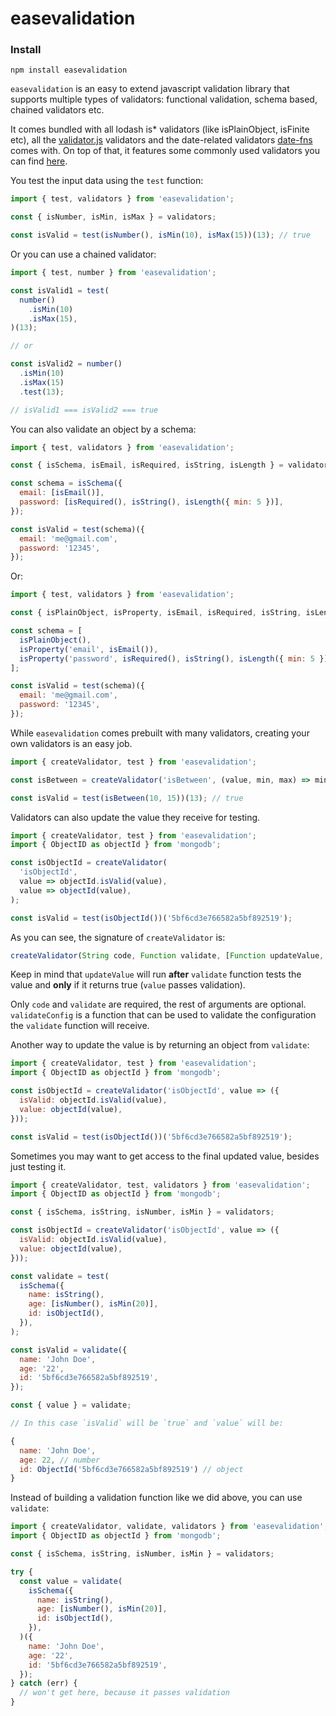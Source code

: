 # easevalidation

### Install

```
npm install easevalidation
```

`easevalidation` is an easy to extend javascript validation library that supports multiple types of validators:
functional validation, schema based, chained validators etc.

It comes bundled with all lodash is\* validators (like isPlainObject, isFinite etc), all the [validator.js](https://github.com/chriso/validator.js) validators
and the date-related validators [date-fns](https://date-fns.org/) comes with.
On top of that, it features some commonly used validators you can find [here](https://github.com/viczam/easevalidation/tree/master/src/validators).

You test the input data using the `test` function:

```js
import { test, validators } from 'easevalidation';

const { isNumber, isMin, isMax } = validators;

const isValid = test(isNumber(), isMin(10), isMax(15))(13); // true
```

Or you can use a chained validator:

```js
import { test, number } from 'easevalidation';

const isValid1 = test(
  number()
    .isMin(10)
    .isMax(15),
)(13);

// or

const isValid2 = number()
  .isMin(10)
  .isMax(15)
  .test(13);

// isValid1 === isValid2 === true
```

You can also validate an object by a schema:

```js
import { test, validators } from 'easevalidation';

const { isSchema, isEmail, isRequired, isString, isLength } = validators;

const schema = isSchema({
  email: [isEmail()],
  password: [isRequired(), isString(), isLength({ min: 5 })],
});

const isValid = test(schema)({
  email: 'me@gmail.com',
  password: '12345',
});
```

Or:

```js
import { test, validators } from 'easevalidation';

const { isPlainObject, isProperty, isEmail, isRequired, isString, isLength } = validators;

const schema = [
  isPlainObject(),
  isProperty('email', isEmail()),
  isProperty('password', isRequired(), isString(), isLength({ min: 5 })),
];

const isValid = test(schema)({
  email: 'me@gmail.com',
  password: '12345',
});
```

While `easevalidation` comes prebuilt with many validators, creating your own validators is an easy job.

```js
import { createValidator, test } from 'easevalidation';

const isBetween = createValidator('isBetween', (value, min, max) => min <= value && value <= max);

const isValid = test(isBetween(10, 15))(13); // true
```

Validators can also update the value they receive for testing.

```js
import { createValidator, test } from 'easevalidation';
import { ObjectID as objectId } from 'mongodb';

const isObjectId = createValidator(
  'isObjectId',
  value => objectId.isValid(value),
  value => objectId(value),
);

const isValid = test(isObjectId())('5bf6cd3e766582a5bf892519');
```

As you can see, the signature of `createValidator` is:

```js
createValidator(String code, Function validate, [Function updateValue, Function validateConfig])
```

Keep in mind that `updateValue` will run **after** `validate` function tests the value and **only** if it returns true (`value` passes validation).

Only `code` and `validate` are required, the rest of arguments are optional.
`validateConfig` is a function that can be used to validate the configuration the `validate` function will receive.

Another way to update the value is by returning an object from `validate`:

```js
import { createValidator, test } from 'easevalidation';
import { ObjectID as objectId } from 'mongodb';

const isObjectId = createValidator('isObjectId', value => ({
  isValid: objectId.isValid(value),
  value: objectId(value),
}));

const isValid = test(isObjectId())('5bf6cd3e766582a5bf892519');
```

Sometimes you may want to get access to the final updated value, besides just testing it.

```js
import { createValidator, test, validators } from 'easevalidation';
import { ObjectID as objectId } from 'mongodb';

const { isSchema, isString, isNumber, isMin } = validators;

const isObjectId = createValidator('isObjectId', value => ({
  isValid: objectId.isValid(value),
  value: objectId(value),
}));

const validate = test(
  isSchema({
    name: isString(),
    age: [isNumber(), isMin(20)],
    id: isObjectId(),
  }),
);

const isValid = validate({
  name: 'John Doe',
  age: '22',
  id: '5bf6cd3e766582a5bf892519',
});

const { value } = validate;

// In this case `isValid` will be `true` and `value` will be:

{
  name: 'John Doe',
  age: 22, // number
  id: ObjectId('5bf6cd3e766582a5bf892519') // object
}
```

Instead of building a validation function like we did above, you can use `validate`:

```js
import { createValidator, validate, validators } from 'easevalidation';
import { ObjectID as objectId } from 'mongodb';

const { isSchema, isString, isNumber, isMin } = validators;

try {
  const value = validate(
    isSchema({
      name: isString(),
      age: [isNumber(), isMin(20)],
      id: isObjectId(),
    }),
  )({
    name: 'John Doe',
    age: '22',
    id: '5bf6cd3e766582a5bf892519',
  });
} catch (err) {
  // won't get here, because it passes validation
}
```
